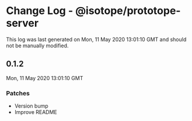 # Change Log - @isotope/prototope-server

This log was last generated on Mon, 11 May 2020 13:01:10 GMT and should not be manually modified.

## 0.1.2
Mon, 11 May 2020 13:01:10 GMT

### Patches

- Version bump
- Improve README

